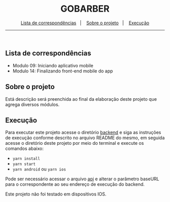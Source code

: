 <h1 align="center">
  GOBARBER
</h1>

<p align="center">
  <a href="#lista-de-correspondências">Lista de correspondências</a>&nbsp;&nbsp;&nbsp;|&nbsp;&nbsp;&nbsp;
  <a href="#sobre-o-projeto">Sobre o projeto</a>&nbsp;&nbsp;&nbsp;|&nbsp;&nbsp;&nbsp;
  <a href="#execução">Execução</a>
</p>

---
<br />

## Lista de correspondências
* Modulo 09: Iniciando aplicativo mobile
* Modulo 14: Finalizando front-end mobile do app

## Sobre o projeto
Está descrição será preenchida ao final da elaboração deste projeto que agrega diversos módulos.

## Execução
Para executar este projeto acesse o diretório [backend](../backend) e siga as instruções de execução conforme descrito no arquivo README do mesmo, em seguida acesse o diretório deste projeto por meio do terminal e execute os comandos abaixo:
- `yarn install`
- `yarn start`
- `yarn android` ou `yarn ios`

Pode ser necessário acessar o arquivo [api](./src/services/api.ts) e alterar o parâmetro baseURL para o correspondente ao seu endereço de execução do backend.

Este projeto não foi testado em dispositivos IOS.
